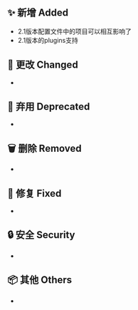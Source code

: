 ## ✨ 新增 Added

- 2.1版本配置文件中的项目可以相互影响了
- 2.1版本的plugins支持

## 🔧 更改 Changed

-

## 🚨 弃用 Deprecated

-

## 🗑️ 删除 Removed

-

## 🐛 修复 Fixed

-

## 🔒 安全 Security

-

## 📦 其他 Others

-